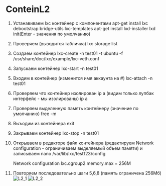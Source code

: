 # ConteinL2
1) Устанавиваем lxc контейнер с компонентами 
   apt-get install lxc debootstrap bridge-utils lxc-templates
   apt-get install lxd-installer
   lxd init(Enter - значения по умолчанию)
2) Проверяем (выводится табличка)
   lxc storage list
4) Создаем контейнер
   lxc-create -n test01 -t ubuntu -f /usr/share/doc/lxc/example/lxc-veth.conf
5) Запускаем контейнер
  lxc-start -n test01
6) Входим в контейнер (изменится имя аккаунта на #)
  lxc-attach -n test01
7) Проверяем что контейнер изолирован ip a (видим только лупбак интерфейс - мы изолированы)
   ip a
8) Проверяем выделенную память контейнеру (значение по умолчанию)
   free -m
9) Выъодим из контейнера
   exit
10) Закрываем контейнер
  lxc-stop -n test01
11) Открываем в редакторе файл контейнера (редактируем Network configuration - ограничиваем выделяемый объем памяти) и записываем
    nano /var/lib/lxc/test123/config
    
    Network configuration
      lxc.cgroup2.memory.max = 256M 
13) Повторяем последовательно шаги 5,6,8 (память ограничена 256Мб)
![L2_1](https://github.com/PavelE13/ConteinL2/assets/94640966/fc6efc4d-11ee-4b07-a25d-300f04ec0576)
![L2_2](https://github.com/PavelE13/ConteinL2/assets/94640966/484f1966-110a-436b-9135-12b10bfa74cc)
